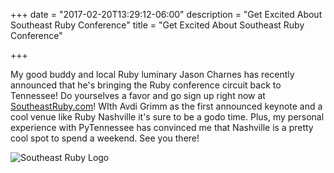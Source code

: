 +++
date = "2017-02-20T13:29:12-06:00"
description = "Get Excited About Southeast Ruby Conference"
title = "Get Excited About Southeast Ruby Conference"

+++

My good buddy and local Ruby luminary Jason Charnes has recently announced that he's bringing the Ruby conference circuit back to Tennessee!  Do yourselves a favor and go sign up right now at [SoutheastRuby.com](https://southeastruby.com/)!  WIth Avdi Grimm as the first announced keynote and a cool venue like Ruby Nashville it's sure to be a godo time.  Plus, my personal experience with PyTennessee has convinced me that Nashville is a pretty cool spot to spend a weekend.  See you there!

![Southeast Ruby Logo](https://southeastruby.com/images/logo.svg)
